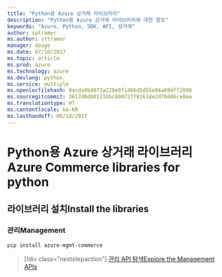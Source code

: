 ```yaml
---
title: "Python용 Azure 상거래 라이브러리"
description: "Python용 Azure 상거래 라이브러리에 대한 참조"
keywords: "Azure, Python, SDK, API, 상거래"
author: sptramer
ms.author: sttramer
manager: douge
ms.date: 07/10/2017
ms.topic: article
ms.prod: azure
ms.technology: azure
ms.devlang: python
ms.service: multiple
ms.openlocfilehash: 8acda8b4873a229e0f1466d5d55e94a89dff2898
ms.sourcegitcommit: 3617d0db0111bbc00072ff8161de2d76606ce0ea
ms.translationtype: HT
ms.contentlocale: ko-KR
ms.lasthandoff: 08/18/2017
---
```

# <a name="azure-commerce-libraries-for-python"></a><span data-ttu-id="ec086-104">Python용 Azure 상거래 라이브러리</span><span class="sxs-lookup"><span data-stu-id="ec086-104">Azure Commerce libraries for python</span></span>

## <a name="install-the-libraries"></a><span data-ttu-id="ec086-105">라이브러리 설치</span><span class="sxs-lookup"><span data-stu-id="ec086-105">Install the libraries</span></span>


### <a name="management"></a><span data-ttu-id="ec086-106">관리</span><span class="sxs-lookup"><span data-stu-id="ec086-106">Management</span></span>

```bash
pip install azure-mgmt-commerce
```
> [!div class="nextstepaction"]
> [<span data-ttu-id="ec086-107">관리 API 탐색</span><span class="sxs-lookup"><span data-stu-id="ec086-107">Explore the Management APIs</span></span>](/python/api/overview/azure/commerce/managementlibrary)